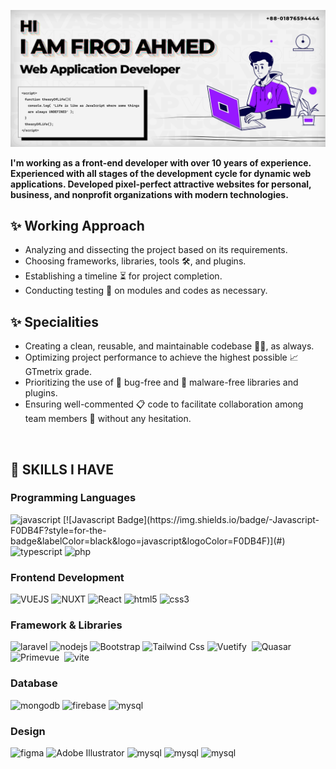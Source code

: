 [![MasterHead](https://raw.githubusercontent.com/codiologist/codiologist/main/firoj-ahmed-codiologist.jpg)](#)

<p>
    <strong>
        I'm working as a front-end developer with over 10 years of experience. Experienced with all stages of the development cycle for dynamic web applications. Developed pixel-perfect attractive websites for personal, business, and nonprofit organizations with modern technologies.
    </strong>
</p>


<h2>✨ Working Approach</h2>
<ul>
    <li>
        Analyzing and dissecting the project based on its requirements.
    </li>
    <li>
        Choosing frameworks, libraries, tools 🛠, and plugins.
    </li>
    <li>
        Establishing a timeline ⏳ for project completion.
    </li>
    <li>
        Conducting testing 🔬 on modules and codes as necessary.
    </li>
</ul>

<h2>✨ Specialities</h2>
<ul>
    <li>
        Creating a clean, reusable, and maintainable codebase 👩‍💻, as always.
    </li>
    <li>
        Optimizing project performance to achieve the highest possible 📈 GTmetrix grade.
    </li>
    <li>
        Prioritizing the use of 🐞 bug-free and 👾 malware-free libraries and plugins.
    </li>
    <li>
        Ensuring well-commented 📋 code to facilitate collaboration among team members 🤝 without any hesitation.
    </li>
</ul>



<br/>
<h2>💪 SKILLS I HAVE</h2>
<h3>Programming Languages</h3>
<p>
    <img src="https://img.shields.io/badge/JavaScript-323330?style=for-the-badge&logo=javascript&logoColor=F7DF1E" alt="javascript" />
    [![Javascript Badge](https://img.shields.io/badge/-Javascript-F0DB4F?style=for-the-badge&labelColor=black&logo=javascript&logoColor=F0DB4F)](#)
    <img src="https://img.shields.io/badge/TypeScript-007ACC?style=for-the-badge&logo=typescript&logoColor=white" alt="typescript" />
    <img src="https://img.shields.io/badge/PHP-777BB4?style=for-the-badge&logo=php&logoColor=white" alt="php" />
</p>

<h3>Frontend Development</h3>
<p>
    <img src="https://img.shields.io/badge/Vue.js-090E25?style=for-the-badge&logo=vue.js&logoColor=4FC08D" alt="VUEJS" />
    <img src="https://img.shields.io/badge/nuxt%20js-00C16A?style=for-the-badge&logo=nuxtdotjs&logoColor=white" alt="NUXT" />
    <img src="https://img.shields.io/badge/React-20232A?style=for-the-badge&logo=react&logoColor=61DAFB" alt="React" />
    <img src="https://img.shields.io/badge/HTML5-E34F26?style=for-the-badge&logo=html5&logoColor=white" alt="html5" />
    <img src="https://img.shields.io/badge/CSS3-1572B6?style=for-the-badge&logo=css3&logoColor=white" alt="css3" />
</p>

<h3>Framework &amp; Libraries</h3>
<p>
    <img src="https://img.shields.io/badge/Laravel-F9322C?style=for-the-badge&logo=laravel&logoColor=white" alt="laravel" />
    <img src="https://img.shields.io/badge/Node%20js-339933?style=for-the-badge&logo=nodedotjs&logoColor=white" alt="nodejs" />
    <img src="https://img.shields.io/badge/Bootstrap-563D7C?style=for-the-badge&logo=bootstrap&logoColor=white" alt="Bootstrap" />
    <img src="https://img.shields.io/badge/Tailwind_CSS-38BDF8?style=for-the-badge&logo=tailwind-css&logoColor=white" alt="Tailwind Css" />
    <img src="https://img.shields.io/badge/Vuetify-1867C0?style=for-the-badge&logo=vuetify&logoColor=white" alt="Vuetify" />
    <img src="https://img.shields.io/badge/Bootstrap%20Vue-563D7C?style=for-the-badge&logo=bootstrap&logoColor=white" alt="" />
    <img src="https://img.shields.io/badge/Quasar-1976D2?style=for-the-badge&logo=quasar&logoColor=white" alt="Quasar" />
    <img src="https://img.shields.io/badge/Primevue-10B981?style=for-the-badge&logo=primevue&Color=white" alt="Primevue" />
    <img src="https://img.shields.io/badge/axios-671ddf?&style=for-the-badge&logo=axios&logoColor=#0F172A" alt="" />
    <img src="https://img.shields.io/badge/Vite-B73BFE?style=for-the-badge&logo=vite&logoColor=FFD62E" alt="vite" />
    <img src="https://img.shields.io/badge/Vercel-000000?style=for-the-badge&logo=vercel&logoColor=white" alt="" />
    <img src="https://img.shields.io/badge/Netlify-00C7B7?style=for-the-badge&logo=netlify&logoColor=white" alt=""/>
    <img src="https://img.shields.io/badge/Railway-131415?style=for-the-badge&logo=railway&logoColor=white" alt="" />
    <img src="" alt="" />
    <img src="" alt="" />
    <img src="" alt="" />
    <img src="" alt="" />
    <img src="" alt="" />
    <img src="" alt="" />
    <img src="" alt="" />
    <img src="" alt="" />
    <img src="" alt="" />
    <img src="" alt="" />
</p>

<h3>Database</h3>
<p>
    <img src="https://img.shields.io/badge/MongoDB-4EA94B?style=for-the-badge&logo=mongodb&logoColor=white" alt="mongodb" />
    <img src="https://img.shields.io/badge/firebase-ffca28?style=for-the-badge&logo=firebase&logoColor=black" alt="firebase" />
    <img src="https://img.shields.io/badge/MySQL-005C84?style=for-the-badge&logo=mysql&logoColor=white" alt="mysql" />
</p>

<h3>Design</h3>
<p>
    <img src="https://img.shields.io/badge/Figma-F24E1E?style=for-the-badge&logo=figma&logoColor=white" alt="figma" />
    <img src="https://img.shields.io/badge/Adobe%20Illustrator-310000?style=for-the-badge&logo=adobe%20illustrator&logoColor=#F79500" alt="Adobe Illustrator" />
    <img src="https://img.shields.io/badge/Adobe%20Photoshop-001D34?style=for-the-badge&logo=Adobe%20Photoshop&logoColor=#30A5F7" alt="mysql" />
    <img src="https://img.shields.io/badge/Adobe%20XD-470137?style=for-the-badge&logo=Adobe%20XD&logoColor=#FF61F6" alt="mysql" />
    <img src="https://img.shields.io/badge/Sketch-FFB387?style=for-the-badge&logo=sketch&logoColor=black" alt="mysql" />
</p>

